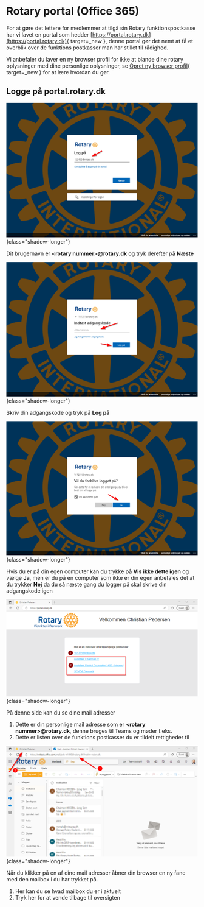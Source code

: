 # Rotary portal (Office 365)

For at gøre det lettere for medlemmer at tilgå sin Rotary funktionspostkasse har vi lavet en portal som hedder [https://portal.rotary.dk](https://portal.rotary.dk){ target=_new }, denne portal gør det nemt at få et overblik over de funktions postkasser man har stillet til rådighed.

Vi anbefaler du laver en ny browser profil for ikke at blande dine rotary oplysninger med dine personlige oplysninger, se [Opret ny browser profil](browserprofil.md){ target=_new } for at lære hvordan du gør.

## Logge på portal.rotary.dk

![Image](images/portal/01-login.png){class="shadow-longer"}

Dit brugernavn er **<rotary nummer\>@rotary.dk** og tryk derefter på **Næste**

![Image](images/portal/02-password.png){class="shadow-longer"}

Skriv din adgangskode og tryk på **Log på**

![Image](images/portal/03-login.png){class="shadow-longer"}

Hvis du er på din egen computer kan du trykke på **Vis ikke dette igen** og vælge **Ja**, men er du på en computer som ikke er din egen anbefales det at du trykker **Nej** da du så næste gang du logger på skal skrive din adgangskode igen

![Image](images/portal/04-mailbox-list.png){class="shadow-longer"}

På denne side kan du se dine mail adresser

1. Dette er din personlige mail adresse som er **<rotary nummer\>@rotary.dk**, denne bruges til Teams og møder f.eks.
2. Dette er listen over de funktions postkasser du er tildelt rettigheder til

![Image](images/portal/05-outlook-webapp.png){class="shadow-longer"}

Når du klikker på en af dine mail adresser åbner din browser en ny fane med den mailbox i du har trykket på.

1. Her kan du se hvad mailbox du er i aktuelt
2. Tryk her for at vende tilbage til oversigten
